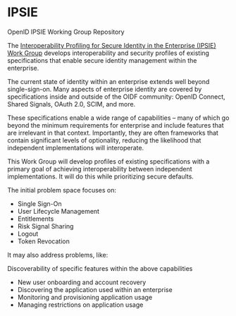 # IPSIE
OpenID IPSIE Working Group Repository

The [Interoperability Profiling for Secure Identity in the Enterprise (IPSIE) Work Group](https://openid.net/wg/ipsie/) develops interoperability and security profiles of existing specifications that enable secure identity management within the enterprise.

The current state of identity within an enterprise extends well beyond single-sign-on. Many aspects of enterprise identity are covered by specifications inside and outside of the OIDF community: OpenID Connect, Shared Signals, OAuth 2.0, SCIM, and more.

These specifications enable a wide range of capabilities – many of which go beyond the minimum requirements for enterprise and include features that are irrelevant in that context. Importantly, they are often frameworks that contain significant levels of optionality, reducing the likelihood that independent implementations will interoperate.

This Work Group will develop profiles of existing specifications with a primary goal of achieving interoperability between independent implementations. It will do this while prioritizing secure defaults.

The initial problem space focuses on:
* Single Sign-On
* User Lifecycle Management
* Entitlements
* Risk Signal Sharing
* Logout
* Token Revocation

It may also address problems, like: 

Discoverability of specific features within the above capabilities
* New user onboarding and account recovery
* Discovering the application used within an enterprise
* Monitoring and provisioning application usage
* Managing restrictions on application usage
